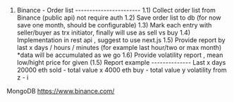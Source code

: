 1) Binance - Order list -----------------------
1.1) Collect order list from Binance (public api) not require auth
1.2) Save order list to db (for now save one month, should be configurable)
1.3) Mark each entry with seller/buyer as trx initiator, finally will use as sell vs buy
1.4) Implementation in rest api , suggest to use next.js
1.5) Provide report by last x days / hours / minutes (for example last hour/two or max month) *data will be accumulated as we go
1.6) Provide volatility report , mean low/hight price for given (1.5)
Report example --------------
Last x days
20000 eth sold - total value x
4000 eth buy - total value y
volatility from z - i

MongoDB
https://www.binance.com/

